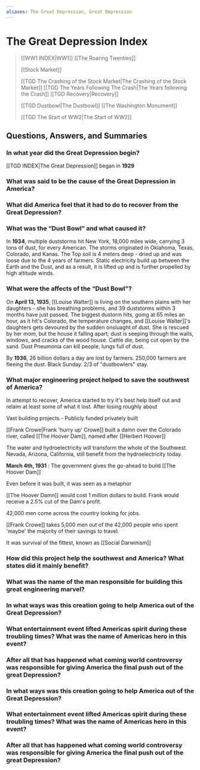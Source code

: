 ```yaml
---
aliases: The Great Depression, Great Depression
---
```

# The Great Depression Index

> [[WW1 INDEX|WW1]]
> [[The Roaring Twenties]]
>
> [[Stock Market]]
> 
> [[TGD The Crashing of the Stock Market|The Crashing of the Stock Market]]
> [[TGD The Years Following The Crash|The Years following the Crash]]
> [[TGD Recovery|Recovery]]
> 
> [[TGD Dustbowl|The Dustbowl]]
> [[The Washington Monument]]
> 
> [[TGD The Start of WW2|The Start of WW2]]
## Questions, Answers, and Summaries
### In what year did the Great Depression begin?
[[TGD INDEX|The Great Depression]] began in **1929** 
### What was said to be the cause of the Great Depression in America?

### What did America feel that it had to do to recover from the Great Depression?

### What was the “Dust Bowl” and what caused it?
In **1934**, multiple duststorms hit New York, 18,000 miles wide, carrying 3 tons of dust, for every American. The storms originated in Oklahoma, Texas, Colorado, and Kanas. The Top soil is 4 meters deep - dried up and was loose due to the 4 years of farmers. Static electricity build up between the Earth and the Dust, and as a result, it is lifted up and is further propelled by high altitude winds.
### What were the affects of the “Dust Bowl”?
On **April 13, 1935**, [[Louise Walter]] is living on the southern plains with her daughters - she has breathing problems, and 39 duststorms within 3 months have just passed. The biggest dustorm hits, going at 65 miles an hour, as it hit's Colorado, the temperature changes, and [[Louise Walter]]'s daughters gets devoured by the sudden onsluaght of dust. She is rescued by her mom, but the house it falling apart; dust is seeping through the walls, windows, and cracks of the wood house. Cattle die, being cut open by the sand. Dust Pneumonia can kill people, lungs full of dust.

By **1936**, 26 billion dollars a day are lost by farmers. 250,000 farmers are fleeing the dust. Black Sunday. 2/3 of "dustbowlers" stay.
### What major engineering project helped to save the southwest of America?
In attempt to recover, America started to try it's best help itself out and relaim at least some of what it lost. After losing roughly about 

Vast building projects - Publicly funded privately built

[[Frank Crowe|Frank 'hurry up' Crowe]] built a damn over the Colorado river, called [[The Hoover Dam]], named after [[Herbert Hoover]]

The water and hydroelectricity will transform the whole of the Southwest.
Nevada, Arizona, California, still benefit from the hydroelectricity today.

**March 4th, 1931** : The government gives the go-ahead to build [[The Hoover Dam]]

Even before it was built, it was seen as a metaphor

[[The Hoover Damn]] would cost 1 million dollars to build.
Frank would receive a 2.5% cut of the Dam's profit. 

42,000 men come across the country looking for jobs.

[[Frank Crowe]] takes 5,000 men out of the 42,000 people who spent 'maybe' the majority of their savings to travel.

It was survival of the fittest, known as [[Social Darwinism]]
### How did this project help the southwest and America? What states did it mainly benefit?

### What was the name of the man responsible for building this great engineering marvel?

### In what ways was this creation going to help America out of the Great Depression?

### What entertainment event lifted Americas spirit during these troubling times? What was the name of Americas hero in this event?

### After all that has happened what coming world controversy was responsible for giving America the final push out of the great Depression?

### In what ways was this creation going to help America out of the Great Depression?

### What entertainment event lifted Americas spirit during these troubling times? What was the name of Americas hero in this event?

### After all that has happened what coming world controversy was responsible for giving America the final push out of the great Depression?

